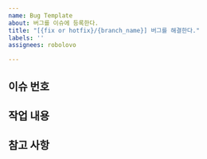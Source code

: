 ```yaml
---
name: Bug Template
about: 버그를 이슈에 등록한다.
title: "[{fix or hotfix}/{branch_name}] 버그를 해결한다."
labels: ''
assignees: robolovo

---
```


## 이슈 번호


## 작업 내용


## 참고 사항
